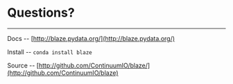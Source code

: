 # Questions?

<hr>

Docs -- [http://blaze.pydata.org/](http://blaze.pydata.org/)

Install -- `conda install blaze`

Source --
[http://github.com/ContinuumIO/blaze/](http://github.com/ContinuumIO/blaze)
